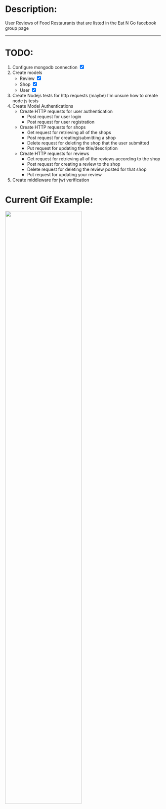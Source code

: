 <h1>Description:</h1>
<p>User Reviews of Food Restaurants that are listed in the Eat N Go facebook group page</p>
<hr>
<h1>TODO:</h1>
<ol>
    <li>Configure mongodb connection <input type="checkbox" checked></input></li>
    <li>Create models
        <ul>
            <li>Review <input type="checkbox" checked></input></li>
            <li>Shop <input type="checkbox" checked></input></li>
            <li>User <input type="checkbox" checked></input></li>
        </ul>
    </li>
    <li>Create Nodejs tests for http requests (maybe) I'm unsure how to create node js tests</li>
    <li>Create Model Authentications
        <ul>
            <li>Create HTTP requests for user authentication
                <ul>
                    <li>Post request for user login</li>
                    <li>Post request for user registration</li>
                </ul>
            </li>
            <li>Create HTTP requests for shops
                <ul>
                    <li>Get request for retrieving all of the shops</li>
                    <li>Post request for creating/submitting a shop</li>
                    <li>Delete request for deleting the shop that the user submitted</li>
                    <li>Put request for updating the title/description</li>
                </ul>
            </li>
            <li> Create HTTP requests for reviews
                <ul>
                    <li>Get request for retrieving all of the reviews according to the shop</li>
                    <li>Post request for creating a review to the shop</li>
                    <li>Delete request for deleting the review posted for that shop</li>
                    <li>Put request for updating your review</li>
                </ul>
            </li>
        </ul>
    </li>
    <li>Create middleware for jwt verification</li>
</ol>
<h1>Current Gif Example:</h1>
<img src="./documentation/v1.gif" alt="" width="70%"/>